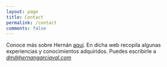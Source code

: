 ```yaml
---
layout: page
title: Contact
permalink: /contact
comments: false
---
```

Conoce más sobre Hernán [aquí](http://www.hernangarciaval.com).
En dicha web recopila algunas experiencias y conocimientos adquiridos.
Puedes escribirle a *dm@hernangarciaval.com*
